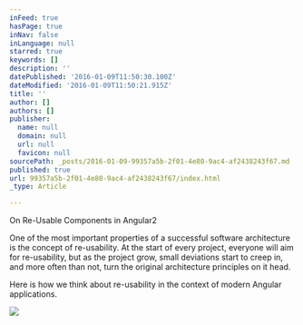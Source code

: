 ```yaml
---
inFeed: true
hasPage: true
inNav: false
inLanguage: null
starred: true
keywords: []
description: ''
datePublished: '2016-01-09T11:50:30.100Z'
dateModified: '2016-01-09T11:50:21.915Z'
title: ''
author: []
authors: []
publisher:
  name: null
  domain: null
  url: null
  favicon: null
sourcePath: _posts/2016-01-09-99357a5b-2f01-4e80-9ac4-af2438243f67.md
published: true
url: 99357a5b-2f01-4e80-9ac4-af2438243f67/index.html
_type: Article

---
```

On Re-Usable Components in Angular2

One of the most important properties of a successful software architecture is the concept of re-usability. At the start of every project, everyone will aim for re-usability, but as the project grow, small deviations start to creep in, and more often than not, turn the original architecture principles on it head. 

Here is how we think about re-usability in the context of modern Angular applications.

![](https://the-grid-user-content.s3-us-west-2.amazonaws.com/60d75b76-28af-4246-928e-5465523aa559.png)